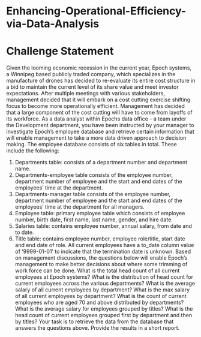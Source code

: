# Enhancing-Operational-Efficiency-via-Data-Analysis

# Challenge Statement

Given the looming economic recession in the current year, Epoch systems, a Winnipeg based publicly traded company, which specializes in the manufacture of drones has decided to re-evaluate its entire cost structure in a bid to maintain the current level of its share value and meet investor expectations. 
After multiple meetings with various stakeholders, management decided that it will embark on a cost cutting exercise shifting focus to become more operationally efficient. Management has decided that a large component of the cost cutting will have to come from layoffs of its workforce. 
As a data analyst within Epochs data office - a team under the Development department, you have been instructed by your manager to investigate Epoch’s employee database and retrieve certain information that will enable management to take a more data driven approach to decision making. 
The employee database consists of six tables in total. These include the following: 
1.	Departments table: consists of a department number and department name. 
2.	Departments-employee table consists of the employee number, department number of employee and the start and end dates of the employees’ time at the department. 
3.	Departments-manager table consists of the employee number, department number of employee and the start and end dates of the employees’ time at the department for all managers. 
4.	Employee table: primary employee table which consists of employee number, birth date, first name, last name, gender, and hire date. 
5.	Salaries table: contains employee number, annual salary, from date and to date. 
6.	Title table: contains employee number, employee role/title, start date and end date of role. 
All current employees have a to_date column value of ‘9999-01-01’ to indicate that the termination date is unknown. 
Based on management discussions, the questions below will enable Epoch’s management to make better decisions about where some trimming of work force can be done. 
What is the total head count of all current employees at Epoch systems? 
What is the distribution of head count for current employees across the various departments? 
What is the average salary of all current employees by department? What is the max salary of all current employees by department? 
What is the count of current employees who are aged 70 and above distributed by departments? 
What is the average salary for employees grouped by titles? 
What is the head count of current employees grouped first by department and then by titles? 
Your task is to retrieve the data from the database that answers the questions above. Provide the results in a short report.
